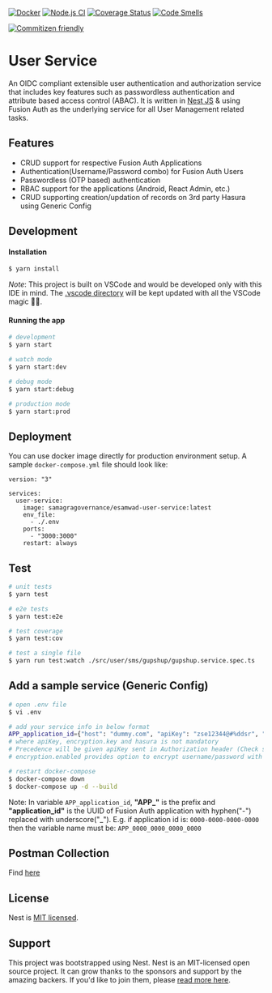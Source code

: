 [![Docker](https://github.com/Samagra-Development/esamwad-user-service/actions/workflows/docker.yml/badge.svg)](https://github.com/Samagra-Development/esamwad-user-service/actions/workflows/docker.yml)
[![Node.js CI](https://github.com/Samagra-Development/esamwad-user-service/actions/workflows/ci.yml/badge.svg?branch=master)](https://github.com/Samagra-Development/esamwad-user-service/actions/workflows/ci.yml)
[![Coverage Status](https://coveralls.io/repos/github/Samagra-Development/esamwad-user-service/badge.svg?branch=master)](https://coveralls.io/github/Samagra-Development/esamwad-user-service?branch=master)
[![Code Smells](https://sonarcloud.io/api/project_badges/measure?project=Samagra-Development_esamwad-user-service&metric=code_smells)](https://sonarcloud.io/dashboard?id=Samagra-Development_esamwad-user-service)

[![Commitizen friendly](https://img.shields.io/badge/commitizen-friendly-brightgreen.svg)](http://commitizen.github.io/cz-cli/)

# User Service
An OIDC compliant extensible user authentication and authorization service that includes key features such as passwordless authentication and attribute based access control (ABAC). It is written in [Nest JS](https://github.com/nestjs/nest) & using Fusion Auth as the underlying service for all User Management related tasks.

## Features
- CRUD support for respective Fusion Auth Applications
- Authentication(Username/Password combo) for Fusion Auth Users
- Passwordless (OTP based) authentication
- RBAC support for the applications (Android, React Admin, etc.)
- CRUD supporting creation/updation of records on 3rd party Hasura using Generic Config

## Development
#### Installation

```bash
$ yarn install
```

_Note_: This project is built on VSCode and would be developed only with this IDE in mind. The [.vscode directory](./.vscode) will be kept updated with all the VSCode magic 🧙‍♂️.

#### Running the app

```bash
# development
$ yarn start

# watch mode
$ yarn start:dev

# debug mode
$ yarn start:debug

# production mode
$ yarn start:prod
```

## Deployment
You can use docker image directly for production environment setup. A sample `docker-compose.yml` file should look like:
```
version: "3"

services:
  user-service:
    image: samagragovernance/esamwad-user-service:latest
    env_file:
      - ./.env
    ports:
      - "3000:3000"
    restart: always
```

## Test

```bash
# unit tests
$ yarn test

# e2e tests
$ yarn test:e2e

# test coverage
$ yarn test:cov

# test a single file
$ yarn run test:watch ./src/user/sms/gupshup/gupshup.service.spec.ts
```

## Add a sample service (Generic Config)
```bash
# open .env file
$ vi .env

# add your service info in below format
APP_application_id={"host": "dummy.com", "apiKey": "zse12344@#%ddsr", "encryption": {"enabled": true, "key": "veryhardkey"}, "hasura": {"graphql_url": "https://example.com/graphql", "admin_secret": "xxxx", "mutations": {"some_mutation_key": "mutation query..."}}}
# where apiKey, encryption.key and hasura is not mandatory
# Precedence will be given apiKey sent in Authorization header (Check swagger collection below for references)
# encryption.enabled provides option to encrypt username/password with the provided enrption.key before sending to the FA server.

# restart docker-compose
$ docker-compose down
$ docker-compose up -d --build
```
Note: In variable `APP_application_id`, **"APP_"** is the prefix and **"application_id"** is the UUID of Fusion Auth application with hyphen("-") replaced with underscore("_"). E.g. if application id is: `0000-0000-0000-0000` then the variable name must be: `APP_0000_0000_0000_0000`

## Postman Collection

Find [here](https://www.getpostman.com/collections/273dc33e3e37977a22b5)

## License

Nest is [MIT licensed](LICENSE).

## Support

This project was bootstrapped using Nest. Nest is an MIT-licensed open source project. It can grow thanks to the sponsors and support by the amazing backers. If you'd like to join them, please [read more here](https://docs.nestjs.com/support).
